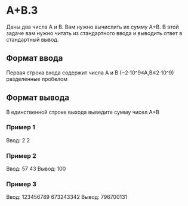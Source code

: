 # A+B.3

Даны два числа A и B. Вам нужно вычислить их сумму A+B. В этой задаче вам нужно читать из стандартного ввода и выводить ответ в стандартный вывод.

## Формат ввода
Первая строка входа содержит числа A и B (−2⋅10^9≤A,B≤2⋅10^9) разделенные пробелом
## Формат вывода
В единственной строке выхода выведите сумму чисел A+B

### Пример 1
Ввод: 2 2

### Пример 2
Ввод: 57 43
Вывод: 100

### Пример 3
Ввод: 123456789 673243342
Вывод: 796700131

